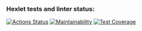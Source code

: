### Hexlet tests and linter status:

[![Actions Status](https://github.com/sazanik/frontend-project-46/actions/workflows/hexlet-check.yml/badge.svg)](https://github.com/sazanik/frontend-project-46/actions)
[![Maintainability](https://api.codeclimate.com/v1/badges/340d808eecf9f8cd511a/maintainability)](https://codeclimate.com/github/sazanik/frontend-project-46/maintainability)
[![Test Coverage](https://api.codeclimate.com/v1/badges/340d808eecf9f8cd511a/test_coverage)](https://codeclimate.com/github/sazanik/frontend-project-46/test_coverage)
